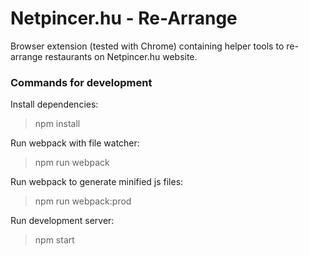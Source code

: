 Netpincer.hu - Re-Arrange
=========================

Browser extension (tested with Chrome) containing helper tools to re-arrange restaurants on Netpincer.hu website.

### Commands for development

Install dependencies:
> npm install

Run webpack with file watcher:
> npm run webpack

Run webpack to generate minified js files:
> npm run webpack:prod

Run development server:
> npm start

